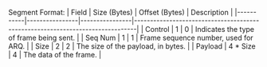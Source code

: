 Segment Format:
| Field     | Size (Bytes)   | Offset (Bytes) | Description                                                                   |
|-----------|----------------|----------------|-------------------------------------------------------------------------------|
| Control   | 1              | 0              | Indicates the type of frame being sent.                                       |
| Seq Num   | 1              | 1              | Frame sequence number, used for ARQ.                                          |
| Size      | 2              | 2              | The size of the payload, in bytes.                                            |
| Payload   | 4 * Size       | 4              | The data of the frame.                                                        |